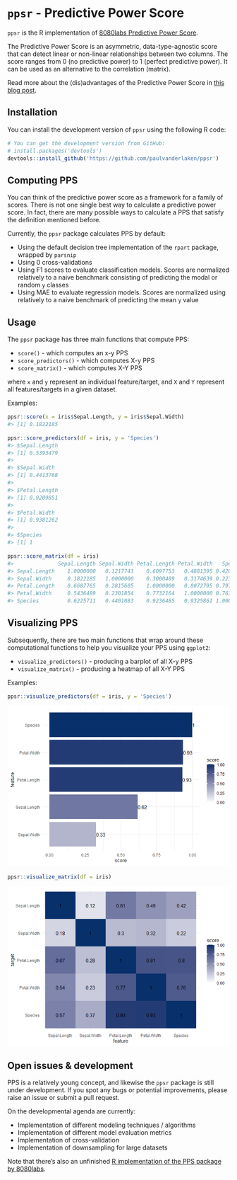 
<!-- README.md is generated from README.Rmd. Please edit that file -->

# `ppsr` - Predictive Power Score

`ppsr` is the R implementation of [8080labs Predictive Power
Score](https://github.com/8080labs/ppscore).

The Predictive Power Score is an asymmetric, data-type-agnostic score
that can detect linear or non-linear relationships between two columns.
The score ranges from 0 (no predictive power) to 1 (perfect predictive
power). It can be used as an alternative to the correlation (matrix).

Read more about the (dis)advantages of the Predictive Power Score in
[this blog
post](https://towardsdatascience.com/rip-correlation-introducing-the-predictive-power-score-3d90808b9598).

## Installation

You can install the development version of `ppsr` using the following R
code:

``` r
# You can get the development version from GitHub:
# install.packages('devtools')
devtools::install_github('https://github.com/paulvanderlaken/ppsr')
```

## Computing PPS

You can think of the predictive power score as a framework for a family
of scores. There is not one single best way to calculate a predictive
power score. In fact, there are many possible ways to calculate a PPS
that satisfy the definition mentioned before.

Currently, the `ppsr` package calculates PPS by default:

  - Using the default decision tree implementation of the `rpart`
    package, wrapped by `parsnip`
  - Using 0 cross-validations
  - Using F1 scores to evaluate classification models. Scores are
    normalized relatively to a naive benchmark consisting of predicting
    the modal or random `y` classes
  - Using MAE to evaluate regression models. Scores are normalized using
    relatively to a naive benchmark of predicting the mean `y` value

## Usage

The `ppsr` package has three main functions that compute PPS:

  - `score()` - which computes an x-y PPS
  - `score_predictors()` - which computes X-y PPS
  - `score_matrix()` - which computes X-Y PPS

where `x` and `y` represent an individual feature/target, and `X` and
`Y` represent all features/targets in a given dataset.

Examples:

``` r
ppsr::score(x = iris$Sepal.Length, y = iris$Sepal.Width)
#> [1] 0.1822185
```

``` r
ppsr::score_predictors(df = iris, y = 'Species')
#> $Sepal.Length
#> [1] 0.5393479
#> 
#> $Sepal.Width
#> [1] 0.4413768
#> 
#> $Petal.Length
#> [1] 0.9209851
#> 
#> $Petal.Width
#> [1] 0.9381262
#> 
#> $Species
#> [1] 1
```

``` r
ppsr::score_matrix(df = iris)
#>              Sepal.Length Sepal.Width Petal.Length Petal.Width   Species
#> Sepal.Length    1.0000000   0.1217743    0.6097753   0.4881395 0.4207886
#> Sepal.Width     0.1822185   1.0000000    0.3000489   0.3174639 0.2237120
#> Petal.Length    0.6687765   0.2815605    1.0000000   0.8072795 0.7972117
#> Petal.Width     0.5436489   0.2301854    0.7732164   1.0000000 0.7630875
#> Species         0.6225711   0.4401083    0.9236485   0.9325861 1.0000000
```

## Visualizing PPS

Subsequently, there are two main functions that wrap around these
computational functions to help you visualize your PPS using `ggplot2`:

  - `visualize_predictors()` - producing a barplot of all X-y PPS
  - `visualize_matrix()` - producing a heatmap of all X-Y PPS

Examples:

``` r
ppsr::visualize_predictors(df = iris, y = 'Species')
```

![](README-PPS%20barplot-1.png)<!-- -->

``` r
ppsr::visualize_matrix(df = iris)
```

![](README-PPS%20heatmap-1.png)<!-- -->

## Open issues & development

PPS is a relatively young concept, and likewise the `ppsr` package is
still under development. If you spot any bugs or potential improvements,
please raise an issue or submit a pull request.

On the developmental agenda are currently:

  - Implementation of different modeling techniques / algorithms
  - Implementation of different model evaluation metrics
  - Implementation of cross-validation
  - Implementation of downsampling for large datasets

Note that there’s also an unfinished [R implementation of the PPS
package by 8080labs](https://github.com/8080labs/ppscoreR).
